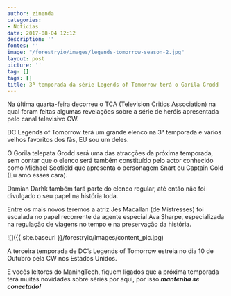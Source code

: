 ```yaml
---
author: zinenda
categories:
- Noticias
date: 2017-08-04 12:12
description: ''
fontes: ''
image: "/forestryio/images/legends-tomorrow-season-2.jpg"
layout: post
picture: ''
tag: []
tags: []
title: 3ª temporada da série Legends of Tomorrow terá o Gorila Grodd
---
```



Na última quarta-feira decorreu o TCA (Television Critics Association) na qual foram feitas algumas revelações sobre a série de heróis apresentada pelo canal televisivo CW.

DC Legends of Tomorrow terá um grande elenco na 3ª temporada e vários velhos favoritos dos fãs, EU sou um deles.

O Gorila telepata Grodd será uma das atracções da próxima temporada, sem contar que o elenco será também constituído pelo actor conhecido como Michael Scofield que apresenta o personagem Snart ou Captain Cold (Eu amo esses cara).

Damian Darhk também fará parte do elenco regular, até então não foi divulgado o seu papel na história toda.

Entre os mais novos teremos a atriz Jes Macallan (de Mistresses) foi escalada no papel recorrente da agente especial Ava Sharpe, especializada na regulação de viagens no tempo e na preservação da história.

![]({{ site.baseurl }}/forestryio/images/content_pic.jpg)

A terceira temporada de DC’s Legends of Tomorrow estreia no dia 10 de Outubro pela CW nos Estados Unidos.

E vocês leitores do ManingTech, fiquem ligados que a próxima temporada terá muitas novidades sobre séries por aqui, por isso ***mantenha se conectado!***

